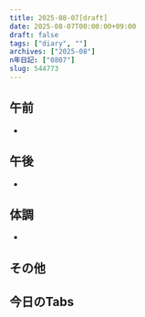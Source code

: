 ```yaml
---
title: 2025-08-07[draft]
date: 2025-08-07T00:00:00+09:00
draft: false
tags: ["diary", ""]
archives: ["2025-08"]
n年日記: ["0807"]
slug: 544773
---
```

## 午前
- 
## 午後
- 
## 体調
- 
## その他
## 今日のTabs